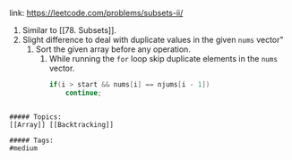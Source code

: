 link: https://leetcode.com/problems/subsets-ii/

1. Similar to [[78. Subsets]].
2. Slight difference to deal with duplicate values in the given `nums` vector"
	1. Sort the given array before any operation.
		1. While running the `for` loop skip duplicate elements in the `nums` vector.
			```cpp
			if(i > start && nums[i] == njums[i - 1])
				continue;
```

##### Topics:
[[Array]] [[Backtracking]]

##### Tags:
#medium 